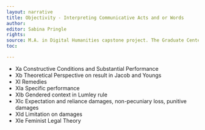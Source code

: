 ```yaml
---
layout: narrative
title: Objectivity - Interpreting Communicative Acts and or Words
author:
editor: Sabina Pringle
rights:
source: M.A. in Digital Humanities capstone project. The Graduate Center - CUNY. May 2020
toc:

---
```


- Xa Constructive Conditions and Substantial Performance
- Xb Theoretical Perspective on result in Jacob and Youngs
- XI Remedies
- XIa Specific performance
- XIb Gendered context in Lumley rule
- XIc Expectation and reliance damages, non-pecuniary loss, punitive damages
- XId Limitation on damages
- XIe Feminist Legal Theory
